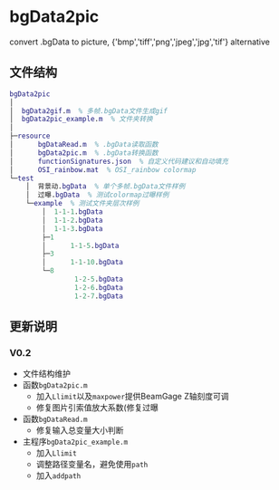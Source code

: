 # bgData2pic
convert .bgData to picture, {'bmp','tiff','png','jpeg','jpg','tif'} alternative
## 文件结构
``` matlab
bgData2pic
│
│  bgData2gif.m  % 多帧.bgData文件生成gif
│  bgData2pic_example.m  % 文件夹转换
│
├─resource
│      bgDataRead.m  % .bgData读取函数
│      bgData2pic.m  % .bgData转换函数
│      functionSignatures.json  % 自定义代码建议和自动填充
│      OSI_rainbow.mat  % OSI_rainbow colormap
└─test
    │  背景动.bgData  % 单个多帧.bgData文件样例
    │  过曝.bgData  % 测试colormap过曝样例
    └─example  % 测试文件夹层次样例
        │  1-1-1.bgData
        │  1-1-2.bgData
        │  1-1-3.bgData
        ├─1
        │      1-1-5.bgData
        ├─3
        │      1-1-10.bgData
        └─8
                1-2-5.bgData
                1-2-6.bgData
                1-2-7.bgData
```
## 更新说明
### V0.2
- 文件结构维护
- 函数`bgData2pic.m`
    + 加入`Llimit`以及`maxpower`提供BeamGage Z轴刻度可调
    + 修复图片引索值放大系数(修复过曝
- 函数`bgDataRead.m`
    + 修复输入总变量大小判断
- 主程序`bgData2pic_example.m`
    + 加入`Llimit`
    + 调整路径变量名，避免使用`path`
    + 加入`addpath`
